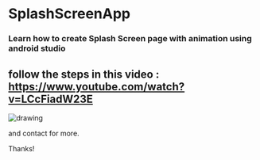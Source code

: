 # SplashScreenApp


### Learn how to create Splash Screen page with animation using android studio 

## follow the steps in this video : https://www.youtube.com/watch?v=LCcFiadW23E


![drawing](https://user-images.githubusercontent.com/35456749/43555634-4ec72394-95f3-11e8-8ca3-8f42800f0f61.png)


and contact for more.

Thanks!
 
